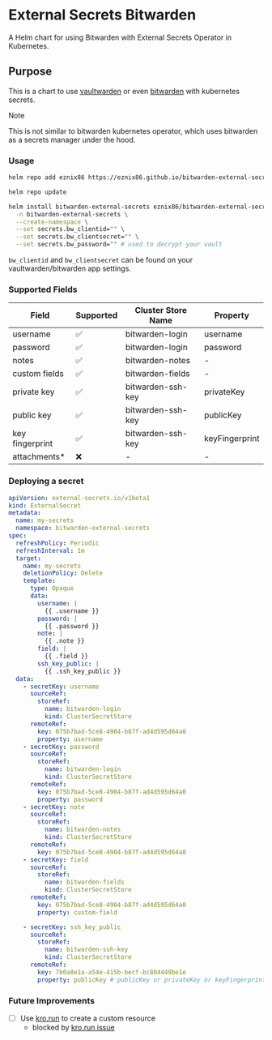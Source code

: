 # External Secrets Bitwarden

A Helm chart for using Bitwarden with External Secrets Operator in Kubernetes.

## Purpose

This is a chart to use [vaultwarden](https://github.com/dani-garcia/vaultwarden) or even [bitwarden](https://bitwarden.com) with kubernetes secrets.

> [!NOTE]
> This is not similar to bitwarden kubernetes operator, which uses bitwarden as a secrets manager under the hood.

### Usage

```bash
helm repo add eznix86 https://eznix86.github.io/bitwarden-external-secrets

helm repo update

helm install bitwarden-external-secrets eznix86/bitwarden-external-secrets \
  -n bitwarden-external-secrets \
  --create-namespace \
  --set secrets.bw_clientid="" \
  --set secrets.bw_clientsecret="" \
  --set secrets.bw_password="" # used to decrypt your vault
```

`bw_clientid` and `bw_clientsecret` can be found on your vaultwarden/bitwarden app settings.

### Supported Fields


| Field | Supported | Cluster Store Name | Property |
| --- | --- | --- | --- |
| username | ✅ | bitwarden-login | username |
| password | ✅ | bitwarden-login | password |
| notes | ✅ | bitwarden-notes | - |
| custom fields | ✅ | bitwarden-fields | - |
| private key | ✅ | bitwarden-ssh-key | privateKey |
| public key | ✅ | bitwarden-ssh-key | publicKey |
| key fingerprint | ✅ | bitwarden-ssh-key | keyFingerprint |
| attachments* | ❌ | - | - |

### Deploying a secret

```yaml
apiVersion: external-secrets.io/v1beta1
kind: ExternalSecret
metadata:
  name: my-secrets
  namespace: bitwarden-external-secrets
spec:
  refreshPolicy: Periodic
  refreshInterval: 1m
  target:
    name: my-secrets
    deletionPolicy: Delete
    template:
      type: Opaque
      data:
        username: |
          {{ .username }}
        password: |
          {{ .password }}
        note: |
          {{ .note }}
        field: |
          {{ .field }}
        ssh_key_public: |
          {{ .ssh_key_public }}
  data:
    - secretKey: username
      sourceRef:
        storeRef:
          name: bitwarden-login 
          kind: ClusterSecretStore
      remoteRef:
        key: 075b7bad-5ce8-4904-b87f-ad4d595d64a0
        property: username
    - secretKey: password
      sourceRef:
        storeRef:
          name: bitwarden-login
          kind: ClusterSecretStore
      remoteRef:
        key: 075b7bad-5ce8-4904-b87f-ad4d595d64a0
        property: password
    - secretKey: note
      sourceRef:
        storeRef:
          name: bitwarden-notes
          kind: ClusterSecretStore
      remoteRef:
        key: 075b7bad-5ce8-4904-b87f-ad4d595d64a0
    - secretKey: field
      sourceRef:
        storeRef:
          name: bitwarden-fields
          kind: ClusterSecretStore
      remoteRef:
        key: 075b7bad-5ce8-4904-b87f-ad4d595d64a0
        property: custom-field

    - secretKey: ssh_key_public
      sourceRef:
        storeRef:
          name: bitwarden-ssh-key
          kind: ClusterSecretStore
      remoteRef:
        key: 7b0a8e1a-a54e-415b-becf-bc804449be1e
        property: publicKey # publicKey or privateKey or keyFingerprint
```

### Future Improvements

- [ ] Use [kro.run](https://kro.run) to create a custom resource
  - blocked by [kro.run issue](https://github.com/kro-run/kro/issues/17)




